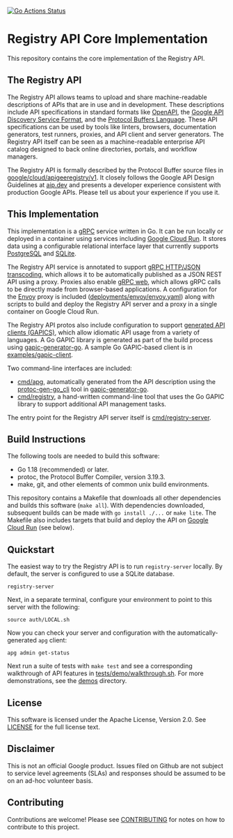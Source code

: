 [![Go Actions Status](https://github.com/apigee/registry/workflows/Go/badge.svg)](https://github.com/apigee/registry/actions)

# Registry API Core Implementation

This repository contains the core implementation of the Registry API.

## The Registry API

The Registry API allows teams to upload and share machine-readable descriptions
of APIs that are in use and in development. These descriptions include API
specifications in standard formats like [OpenAPI](https://www.openapis.org/),
the
[Google API Discovery Service Format](https://developers.google.com/discovery),
and the
[Protocol Buffers Language](https://developers.google.com/protocol-buffers).
These API specifications can be used by tools like linters, browsers,
documentation generators, test runners, proxies, and API client and server
generators. The Registry API itself can be seen as a machine-readable
enterprise API catalog designed to back online directories, portals, and
workflow managers.

The Registry API is formally described by the Protocol Buffer source files in
[google/cloud/apigeeregistry/v1](google/cloud/apigeeregistry/v1). It closely
follows the Google API Design Guidelines at [aip.dev](https://aip.dev) and
presents a developer experience consistent with production Google APIs. Please
tell us about your experience if you use it.

## This Implementation

This implementation is a [gRPC](https://grpc.io) service written in Go. It can
be run locally or deployed in a container using services including
[Google Cloud Run](https://cloud.google.com/run). It stores data using a
configurable relational interface layer that currently supports
[PostgreSQL](https://www.postgresql.org/) and
[SQLite](https://www.sqlite.org/).

The Registry API service is annotated to support
[gRPC HTTP/JSON transcoding](https://aip.dev/127), which allows it to be
automatically published as a JSON REST API using a proxy. Proxies also enable
[gRPC web](https://github.com/grpc/grpc-web), which allows gRPC calls to be
directly made from browser-based applications. A configuration for the
[Envoy](https://www.envoyproxy.io/) proxy is included
([deployments/envoy/envoy.yaml](deployments/envoy/envoy.yaml)) along with
scripts to build and deploy the Registry API server and a proxy in a single
container on Google Cloud Run.

The Registry API protos also include configuration to support
[generated API clients (GAPICS)](https://googleapis.github.io/gapic-generators/),
which allow idiomatic API usage from a variety of languages. A Go GAPIC library
is generated as part of the build process using
[gapic-generator-go](https://github.com/googleapis/gapic-generator-go). A
sample Go GAPIC-based client is in
[examples/gapic-client](examples/gapic-client).

Two command-line interfaces are included:

- [cmd/apg](cmd/apg), automatically generated from the API description using
  the
  [protoc-gen-go_cli](https://github.com/googleapis/gapic-generator-go/tree/master/cmd/protoc-gen-go_cli)
  tool in
  [gapic-generator-go](https://github.com/googleapis/gapic-generator-go).
- [cmd/registry](cmd/registry), a hand-written command-line tool that uses the
  Go GAPIC library to support additional API management tasks.

The entry point for the Registry API server itself is
[cmd/registry-server](cmd/registry-server).

## Build Instructions

The following tools are needed to build this software:

- Go 1.18 (recommended) or later.
- protoc, the Protocol Buffer Compiler, version 3.19.3.
- make, git, and other elements of common unix build environments.

This repository contains a Makefile that downloads all other dependencies and
builds this software (`make all`). With dependencies downloaded, subsequent
builds can be made with `go install ./...` or `make lite`. The Makefile also
includes targets that build and deploy the API on
[Google Cloud Run](https://cloud.google.com/run) (see below).

## Quickstart

The easiest way to try the Registry API is to run `registry-server` locally. By
default, the server is configured to use a SQLite database.

`registry-server`

Next, in a separate terminal, configure your environment to point to this
server with the following:

`source auth/LOCAL.sh`

Now you can check your server and configuration with the
automatically-generated `apg` client:

`apg admin get-status`

Next run a suite of tests with `make test` and see a corresponding walkthrough
of API features in [tests/demo/walkthrough.sh](tests/demo/walkthrough.sh). For
more demonstrations, see the [demos](demos) directory.

## License

This software is licensed under the Apache License, Version 2.0. See
[LICENSE](LICENSE) for the full license text.

## Disclaimer

This is not an official Google product. Issues filed on Github are not subject
to service level agreements (SLAs) and responses should be assumed to be on an
ad-hoc volunteer basis.

## Contributing

Contributions are welcome! Please see [CONTRIBUTING](CONTRIBUTING.md) for notes
on how to contribute to this project.
